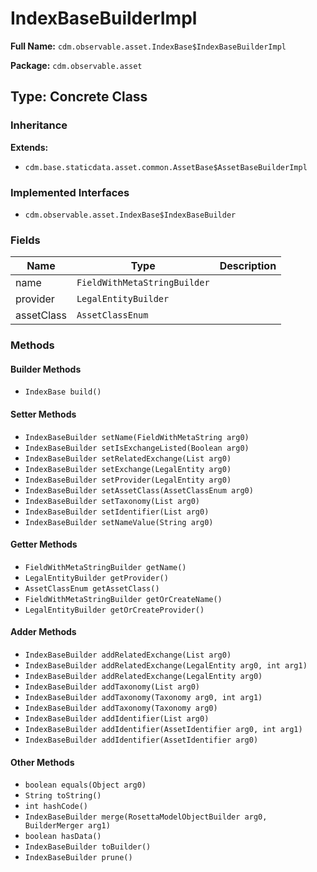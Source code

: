 # IndexBaseBuilderImpl

**Full Name:** `cdm.observable.asset.IndexBase$IndexBaseBuilderImpl`

**Package:** `cdm.observable.asset`

## Type: Concrete Class

### Inheritance

**Extends:**
- `cdm.base.staticdata.asset.common.AssetBase$AssetBaseBuilderImpl`

### Implemented Interfaces

- `cdm.observable.asset.IndexBase$IndexBaseBuilder`

### Fields

| Name | Type | Description |
|------|------|-------------|
| name | `FieldWithMetaStringBuilder` |  |
| provider | `LegalEntityBuilder` |  |
| assetClass | `AssetClassEnum` |  |

### Methods

#### Builder Methods

- `IndexBase build()`

#### Setter Methods

- `IndexBaseBuilder setName(FieldWithMetaString arg0)`
- `IndexBaseBuilder setIsExchangeListed(Boolean arg0)`
- `IndexBaseBuilder setRelatedExchange(List arg0)`
- `IndexBaseBuilder setExchange(LegalEntity arg0)`
- `IndexBaseBuilder setProvider(LegalEntity arg0)`
- `IndexBaseBuilder setAssetClass(AssetClassEnum arg0)`
- `IndexBaseBuilder setTaxonomy(List arg0)`
- `IndexBaseBuilder setIdentifier(List arg0)`
- `IndexBaseBuilder setNameValue(String arg0)`

#### Getter Methods

- `FieldWithMetaStringBuilder getName()`
- `LegalEntityBuilder getProvider()`
- `AssetClassEnum getAssetClass()`
- `FieldWithMetaStringBuilder getOrCreateName()`
- `LegalEntityBuilder getOrCreateProvider()`

#### Adder Methods

- `IndexBaseBuilder addRelatedExchange(List arg0)`
- `IndexBaseBuilder addRelatedExchange(LegalEntity arg0, int arg1)`
- `IndexBaseBuilder addRelatedExchange(LegalEntity arg0)`
- `IndexBaseBuilder addTaxonomy(List arg0)`
- `IndexBaseBuilder addTaxonomy(Taxonomy arg0, int arg1)`
- `IndexBaseBuilder addTaxonomy(Taxonomy arg0)`
- `IndexBaseBuilder addIdentifier(List arg0)`
- `IndexBaseBuilder addIdentifier(AssetIdentifier arg0, int arg1)`
- `IndexBaseBuilder addIdentifier(AssetIdentifier arg0)`

#### Other Methods

- `boolean equals(Object arg0)`
- `String toString()`
- `int hashCode()`
- `IndexBaseBuilder merge(RosettaModelObjectBuilder arg0, BuilderMerger arg1)`
- `boolean hasData()`
- `IndexBaseBuilder toBuilder()`
- `IndexBaseBuilder prune()`

